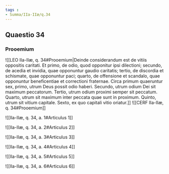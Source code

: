 ```yaml
---
tags : 
- Summa/IIa-IIæ/q.34
---
```


## Quaestio 34

### Prooemium

![[LEO IIa-IIæ, q. 34#Prooemium|Deinde considerandum est de vitiis oppositis caritati. Et primo, de odio, quod opponitur ipsi dilectioni; secundo, de acedia et invidia, quae opponuntur gaudio caritatis; tertio, de discordia et schismate, quae opponuntur paci; quarto, de offensione et scandalo, quae opponuntur beneficentiae et correctioni fraternae. Circa primum quaeruntur sex, primo, utrum Deus possit odio haberi. Secundo, utrum odium Dei sit maximum peccatorum. Tertio, utrum odium proximi semper sit peccatum. Quarto, utrum sit maximum inter peccata quae sunt in proximum. Quinto, utrum sit vitium capitale. Sexto, ex quo capitali vitio oriatur.]]
![[CERF IIa-IIæ, q. 34#Prooemium]]

![[IIa-IIæ, q. 34, a. 1#Articulus 1]]

![[IIa-IIæ, q. 34, a. 2#Articulus 2]]

![[IIa-IIæ, q. 34, a. 3#Articulus 3]]

![[IIa-IIæ, q. 34, a. 4#Articulus 4]]

![[IIa-IIæ, q. 34, a. 5#Articulus 5]]

![[IIa-IIæ, q. 34, a. 6#Articulus 6]]

